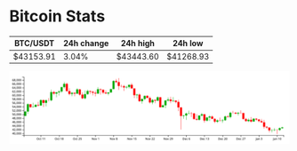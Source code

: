 # Bitcoin Stats

BTC/USDT|24h change|24h high|24h low|
|---|---|---|---|
|$43153.91|3.04%|$43443.60|$41268.93|

<img src="./chart.svg">
